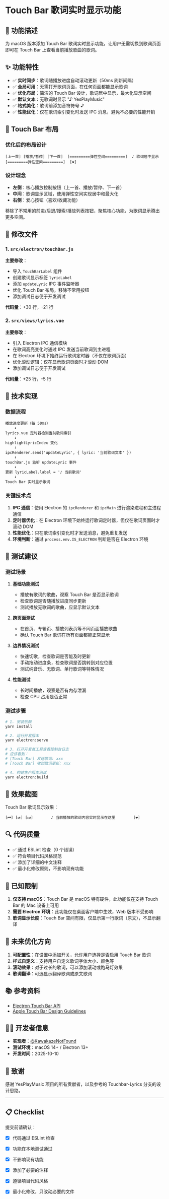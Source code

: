 # Touch Bar 歌词实时显示功能

## 📝 功能描述

为 macOS 版本添加 Touch Bar 歌词实时显示功能，让用户无需切换到歌词页面即可在 Touch Bar 上查看当前播放歌曲的歌词。

## ✨ 功能特性

- ✅ **实时同步**：歌词随播放进度自动滚动更新（50ms 刷新间隔）
- ✅ **全局可用**：无需打开歌词页面，在任何页面都能显示歌词
- ✅ **优化布局**：简洁的 Touch Bar 设计，歌词居中显示，最大化显示空间
- ✅ **默认文本**：无歌词时显示 "♪ YesPlayMusic"
- ✅ **格式美化**：歌词前添加音符符号 ♪
- ✅ **性能优化**：仅在歌词索引变化时发送 IPC 消息，避免不必要的性能开销

## 🎨 Touch Bar 布局

### 优化后的布局设计

```
[上一首] [播放/暂停] [下一首]  [=========弹性空间=========]  ♪ 歌词居中显示  [=========弹性空间=========]  [❤️]
```

### 设计理念

- **左侧**：核心播放控制按钮（上一首、播放/暂停、下一首）
- **中间**：歌词显示区域，使用弹性空间实现居中和最大化
- **右侧**：爱心按钮（喜欢/收藏功能）

移除了不常用的前进/后退/搜索/播放列表按钮，聚焦核心功能，为歌词显示腾出更多空间。

## 📁 修改文件

### 1. `src/electron/touchBar.js`

**主要修改**：
- 导入 `TouchBarLabel` 组件
- 创建歌词显示标签 `lyricLabel`
- 添加 `updateLyric` IPC 事件监听器
- 优化 Touch Bar 布局，移除不常用按钮
- 添加调试日志便于开发调试

**代码量**：+30 行，-21 行

### 2. `src/views/lyrics.vue`

**主要修改**：
- 引入 Electron IPC 通信模块
- 在歌词高亮变化时通过 IPC 发送当前歌词到主进程
- 在 Electron 环境下始终运行歌词定时器（不仅在歌词页面）
- 优化滚动逻辑：仅在显示歌词页面时才滚动 DOM
- 添加调试日志便于开发调试

**代码量**：+25 行，-5 行

## 🔧 技术实现

### 数据流程

```
播放进度更新（每 50ms）
    ↓
lyrics.vue 定时器检测当前歌词索引
    ↓
highlightLyricIndex 变化
    ↓
ipcRenderer.send('updateLyric', { lyric: '当前歌词文本' })
    ↓
touchBar.js 监听 updateLyric 事件
    ↓
更新 lyricLabel.label = '♪ 当前歌词'
    ↓
Touch Bar 实时显示歌词
```

### 关键技术点

1. **IPC 通信**：使用 Electron 的 `ipcRenderer` 和 `ipcMain` 进行渲染进程和主进程通信
2. **定时器优化**：在 Electron 环境下始终运行歌词定时器，但仅在歌词页面时才滚动 DOM
3. **性能优化**：只在歌词索引变化时才发送消息，避免重复发送
4. **环境判断**：通过 `process.env.IS_ELECTRON` 判断是否在 Electron 环境

## 🧪 测试建议

### 测试场景

1. **基础功能测试**
   - 播放有歌词的歌曲，观察 Touch Bar 是否显示歌词
   - 检查歌词是否随播放进度同步更新
   - 测试播放无歌词的歌曲，应显示默认文本

2. **跨页面测试**
   - 在首页、专辑页、播放列表页等不同页面播放歌曲
   - 确认 Touch Bar 歌词在所有页面都能正常显示

3. **边界情况测试**
   - 快速切歌，检查歌词是否能及时更新
   - 手动拖动进度条，检查歌词是否跳转到对应位置
   - 测试纯音乐、无歌词、单行歌词等特殊情况

4. **性能测试**
   - 长时间播放，观察是否有内存泄漏
   - 检查 CPU 占用是否正常

### 测试步骤

```bash
# 1. 安装依赖
yarn install

# 2. 运行开发版本
yarn electron:serve

# 3. 打开开发者工具查看控制台日志
# 应该看到：
# [Touch Bar] 发送歌词: xxx
# [Touch Bar] 收到歌词更新: xxx

# 4. 构建生产版本测试
yarn electron:build
```

## 📸 效果截图

Touch Bar 歌词显示效果：

```
[⏮] [⏯] [⏭]        ♪ 当前播放的歌词内容实时显示在这里        [❤️]
```

## 🔍 代码质量

- ✅ 通过 ESLint 检查（0 个错误）
- ✅ 符合项目代码风格规范
- ✅ 添加了详细的中文注释
- ✅ 最小化修改原则，不影响现有功能

## 🐛 已知限制

1. **仅支持 macOS**：Touch Bar 是 macOS 特有硬件，此功能仅在支持 Touch Bar 的 Mac 设备上可用
2. **需要 Electron 环境**：此功能仅在桌面客户端中生效，Web 版本不受影响
3. **歌词显示长度**：Touch Bar 空间有限，仅显示第一行歌词（原文），不显示翻译

## 🎯 未来优化方向

1. **可配置性**：在设置中添加开关，允许用户选择是否启用 Touch Bar 歌词
2. **样式自定义**：支持用户自定义歌词字体大小、颜色等
3. **滚动效果**：对于过长的歌词，可以添加滚动或跑马灯效果
4. **歌词翻译**：可选显示翻译歌词或原文歌词

## 📚 参考资料

- [Electron Touch Bar API](https://www.electronjs.org/docs/latest/api/touch-bar)
- [Apple Touch Bar Design Guidelines](https://developer.apple.com/design/human-interface-guidelines/macos/touch-bar/touch-bar-overview/)

## 👨‍💻 开发者信息

- **实现者**：[@KawakazeNotFound](https://github.com/KawakazeNotFound)
- **测试环境**：macOS 14+ / Electron 13+
- **开发时间**：2025-10-10

## 🙏 致谢

感谢 YesPlayMusic 项目的所有贡献者，以及参考的 Touchbar-Lyrics 分支的设计思路。

---

## 📋 Checklist

提交前请确认：

- [x] 代码通过 ESLint 检查
- [x] 功能在本地测试通过
- [x] 不影响现有功能
- [x] 添加了必要的注释
- [x] 遵循项目代码风格
- [x] 最小化修改，只改动必要的文件

